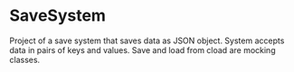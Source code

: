 # SaveSystem
Project of a save system that saves data as JSON object. System accepts data in pairs of keys and values. Save and load from cload are mocking classes.
